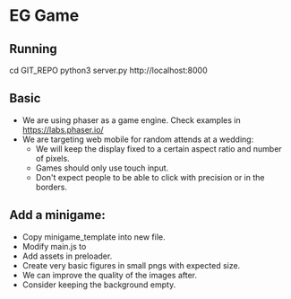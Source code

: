 # EG Game

## Running
cd GIT_REPO
python3 server.py
http://localhost:8000

## Basic
* We are using phaser as a game engine. Check examples in https://labs.phaser.io/
* We are targeting web mobile for random attends at a wedding:
  * We will keep the display fixed to a certain aspect ratio and number of pixels.
  * Games should only use touch input.
  * Don't expect people to be able to click with precision or in the borders.

## Add a minigame:
* Copy minigame_template into new file.
* Modify main.js to 
* Add assets in preloader.
* Create very basic figures in small pngs with expected size.
* We can improve the quality of the images after.
* Consider keeping the background empty.

